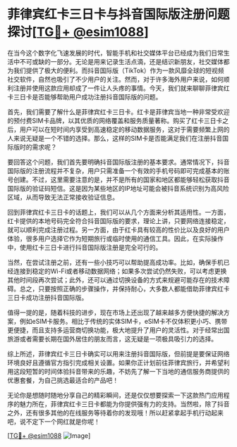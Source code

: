 # 菲律宾红卡三日卡与抖音国际版注册问题探讨[[TG💪+ @esim1088](https://t.me/s/esim1088)]

在当今这个数字化飞速发展的时代，智能手机和社交媒体平台已经成为我们日常生活中不可或缺的一部分。无论是用来记录生活点滴，还是结识新朋友，社交媒体都为我们提供了极大的便利。而抖音国际版（TikTok）作为一款风靡全球的短视频社交软件，自然也吸引了不少用户的关注。然而，对于许多海外用户来说，如何顺利注册并使用这款应用却成了一件让人头疼的事情。今天，我们就来聊聊菲律宾红卡三日卡是否能够帮助用户成功注册抖音国际版的问题。

首先，我们需要了解什么是菲律宾红卡三日卡。红卡是菲律宾当地一种非常受欢迎的预付费SIM卡品牌，以其优质的网络覆盖和服务质量著称。购买了红卡三日卡之后，用户可以在短时间内享受到高速稳定的移动数据服务，这对于需要频繁上网的人来说无疑是一个不错的选择。那么，这样的SIM卡是否能满足我们在注册抖音国际版时的需求呢？

要回答这个问题，我们首先要明确抖音国际版注册的基本要求。通常情况下，抖音国际版的注册流程并不复杂，用户只需准备一个有效的手机号码即可完成基本的账号创建。不过，这里需要注意的是，并不是所有的国家和地区都能够轻松获取抖音国际版的验证码短信。这是因为某些地区的IP地址可能会被抖音系统识别为高风险区域，从而导致无法正常接收验证信息。

回到菲律宾红卡三日卡的话题上，我们可以从几个方面来分析其适用性。一方面，红卡提供的本地号码完全符合抖音国际版的要求，理论上讲，只要网络连接稳定，就可以顺利完成注册过程。另一方面，由于红卡具有较高的性价比以及良好的用户体验，很多用户选择它作为短期旅行或临时使用的通信工具。因此，在实际操作中，使用红卡三日卡进行抖音国际版注册是完全可行的。

当然，在尝试注册之前，还有一些小技巧可以帮助提高成功率。比如，确保手机已经连接到稳定的Wi-Fi或者移动数据网络；如果多次尝试仍然失败，可以考虑更换其他时间段再次尝试；此外，还可以通过切换设备的方式来规避可能存在的技术障碍。总之，只要按照正确的步骤操作，并保持耐心，大多数人都能借助菲律宾红卡三日卡成功注册抖音国际版。

值得一提的是，随着科技的进步，现在市场上还出现了越来越多方便快捷的解决方案，例如eSIM卡服务。相比于传统的实体SIM卡，eSIM卡不仅体积更小巧、携带更便捷，而且支持多运营商切换功能，极大地提升了用户的灵活性。对于经常出国旅游或者需要长期在国外居住的朋友而言，这无疑是一项极具吸引力的选择。

综上所述，菲律宾红卡三日卡确实可以用来注册抖音国际版，但前提是要保证网络环境良好且遵循官方指引完成相关设置。如果你正计划前往菲律宾旅行，并希望利用这段短暂的时间体验抖音带来的乐趣，不妨先了解一下当地的通信服务商提供的优惠套餐，为自己挑选最适合的产品吧！

无论你是想随时随地分享自己的精彩瞬间，还是仅仅想要探索一下这款热门应用程序的魅力所在，菲律宾红卡三日卡都能为你提供强有力的支持。当然啦，除了抖音之外，还有很多其他的在线服务等待着你的发现哦！所以赶紧拿起手机行动起来吧，说不定下一个网红就是你呢！

[[TG💪+ @esim1088](https://t.me/s/esim1088) ![Image](https://i.postimg.cc/4NQfJmqS/Snipaste-2025-05-13-00-14-12.png)]